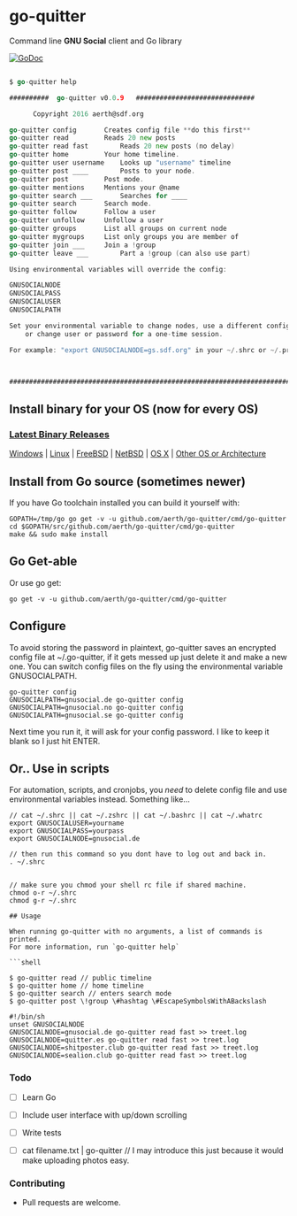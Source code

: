 # go-quitter

Command line **GNU Social** client and Go library

[![GoDoc](https://godoc.org/github.com/aerth/go-quitter?status.svg)](https://godoc.org/github.com/aerth/go-quitter)

```go 

$ go-quitter help

##########	go-quitter v0.0.9	##############################

	  Copyright 2016 aerth@sdf.org

go-quitter config		Creates config file	**do this first**
go-quitter read			Reads 20 new posts
go-quitter read fast		Reads 20 new posts (no delay)
go-quitter home			Your home timeline.
go-quitter user username	Looks up "username" timeline
go-quitter post ____ 		Posts to your node.
go-quitter post 		Post mode.
go-quitter mentions		Mentions your @name
go-quitter search ___		Searches for ____
go-quitter search		Search mode.
go-quitter follow		Follow a user
go-quitter unfollow		Unfollow a user
go-quitter groups		List all groups on current node
go-quitter mygroups		List only groups you are member of
go-quitter join ___		Join a !group
go-quitter leave ___		Part a !group (can also use part)

Using environmental variables will override the config:

GNUSOCIALNODE
GNUSOCIALPASS
GNUSOCIALUSER
GNUSOCIALPATH

Set your environmental variable to change nodes, use a different config,
	or change user or password for a one-time session.

For example: "export GNUSOCIALNODE=gs.sdf.org" in your ~/.shrc or ~/.profile



################################################################################


```

## Install binary for your OS (now for every OS)
### [Latest Binary Releases](https://github.com/aerth/go-quitter/releases/latest)
[Windows](https://github.com/aerth/go-quitter/releases/latest) | 
[Linux](https://github.com/aerth/go-quitter/releases/latest) | 
[FreeBSD](https://github.com/aerth/go-quitter/releases/latest) | 
[NetBSD](https://github.com/aerth/go-quitter/releases/latest) | 
[OS X](https://github.com/aerth/go-quitter/releases/latest) | 
[Other OS or Architecture](https://github.com/aerth/go-quitter/releases/latest)

## Install from Go source (sometimes newer)

If you have Go toolchain installed you can build it yourself with:

```shell
GOPATH=/tmp/go go get -v -u github.com/aerth/go-quitter/cmd/go-quitter
cd $GOPATH/src/github.com/aerth/go-quitter/cmd/go-quitter
make && sudo make install
```

## Go Get-able

Or use go get:

```
go get -v -u github.com/aerth/go-quitter/cmd/go-quitter

```


## Configure

To avoid storing the password in plaintext, go-quitter saves an encrypted config file at ~/.go-quitter, if it gets messed up just delete it and make a new one. You can switch config files on the fly using the environmental variable GNUSOCIALPATH.

```
go-quitter config
GNUSOCIALPATH=gnusocial.de go-quitter config
GNUSOCIALPATH=gnusocial.no go-quitter config
GNUSOCIALPATH=gnusocial.se go-quitter config

```

Next time you run it, it will ask for your config password. I like to keep it blank so I just hit ENTER.


## Or.. Use in scripts

For automation, scripts, and cronjobs, you *need* to delete config file and use environmental variables instead. Something like…

```
// cat ~/.shrc || cat ~/.zshrc || cat ~/.bashrc || cat ~/.whatrc
export GNUSOCIALUSER=yourname
export GNUSOCIALPASS=yourpass
export GNUSOCIALNODE=gnusocial.de

// then run this command so you dont have to log out and back in.
. ~/.shrc


// make sure you chmod your shell rc file if shared machine.
chmod o-r ~/.shrc
chmod g-r ~/.shrc

## Usage

When running go-quitter with no arguments, a list of commands is printed.
For more information, run `go-quitter help`

```shell

$ go-quitter read // public timeline
$ go-quitter home // home timeline
$ go-quitter search // enters search mode
$ go-quitter post \!group \#hashtag \#EscapeSymbolsWithABackslash
```

```shell
#!/bin/sh                                                                       
unset GNUSOCIALNODE                                                          
GNUSOCIALNODE=gnusocial.de go-quitter read fast >> treet.log                         
GNUSOCIALNODE=quitter.es go-quitter read fast >> treet.log                           
GNUSOCIALNODE=shitposter.club go-quitter read fast >> treet.log                      
GNUSOCIALNODE=sealion.club go-quitter read fast >> treet.log   

```

### Todo

- [ ] Learn Go
- [ ] Include user interface with up/down scrolling
- [ ] Write tests
- [ ] cat filename.txt | go-quitter // I may introduce this just because it would make uploading photos easy.



### Contributing

* Pull requests are welcome.
